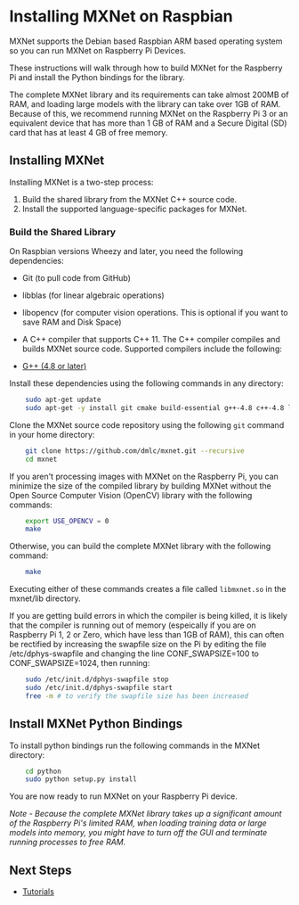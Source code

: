 # Installing MXNet on Raspbian
MXNet supports the Debian based Raspbian ARM based operating system so you can run MXNet on Raspberry Pi Devices.

These instructions will walk through how to build MXNet for the Raspberry Pi and install the Python bindings for the library.

The complete MXNet library and its requirements can take almost 200MB of RAM, and loading large models with the library can take over 1GB of RAM. Because of this, we recommend running MXNet on the Raspberry Pi 3 or an equivalent device that has more than 1 GB of RAM and a Secure Digital (SD) card that has at least 4 GB of free memory.

## Installing MXNet

Installing MXNet is a two-step process:

1. Build the shared library from the MXNet C++ source code.
2. Install the supported language-specific packages for MXNet.

### Build the Shared Library

On Raspbian versions Wheezy and later, you need the following dependencies:

- Git (to pull code from GitHub)

- libblas (for linear algebraic operations)

- libopencv (for computer vision operations. This is optional if you want to save RAM and Disk Space)

- A C++ compiler that supports C++ 11. The C++ compiler compiles and builds MXNet source code. Supported compilers include the following:

- [G++ (4.8 or later)](https://gcc.gnu.org/gcc-4.8/)

Install these dependencies using the following commands in any directory:

```bash
    sudo apt-get update
    sudo apt-get -y install git cmake build-essential g++-4.8 c++-4.8 liblapack* libblas* libopencv*
```

Clone the MXNet source code repository using the following ```git``` command in your home directory:
```bash
    git clone https://github.com/dmlc/mxnet.git --recursive
    cd mxnet
```

If you aren't processing images with MXNet on the Raspberry Pi, you can minimize the size of the compiled library by building MXNet without the Open Source Computer Vision (OpenCV) library with the following commands:
```bash
    export USE_OPENCV = 0
    make
```

Otherwise, you can build the complete MXNet library with the following command: 
```bash
    make
```

Executing either of these commands creates a file called ```libmxnet.so``` in the mxnet/lib directory.

If you are getting build errors in which the compiler is being killed, it is likely that the compiler is running out of memory (espeically if you are on Raspberry Pi 1, 2 or Zero, which have less than 1GB of RAM), this can often be rectified by increasing the swapfile size on the Pi by editing the file /etc/dphys-swapfile and changing the line CONF_SWAPSIZE=100 to CONF_SWAPSIZE=1024, then running:
```bash
	sudo /etc/init.d/dphys-swapfile stop
	sudo /etc/init.d/dphys-swapfile start
	free -m # to verify the swapfile size has been increased
```

## Install MXNet Python Bindings

To install python bindings run the following commands in the MXNet directory:

```bash
    cd python
    sudo python setup.py install
```

You are now ready to run MXNet on your Raspberry Pi device.

*Note - Because the complete MXNet library takes up a significant amount of the Raspberry Pi's limited RAM, when loading training data or large models into memory, you might have to turn off the GUI and terminate running processes to free RAM.*

## Next Steps

* [Tutorials](http://mxnet.io/tutorials/index.html#embedded)
